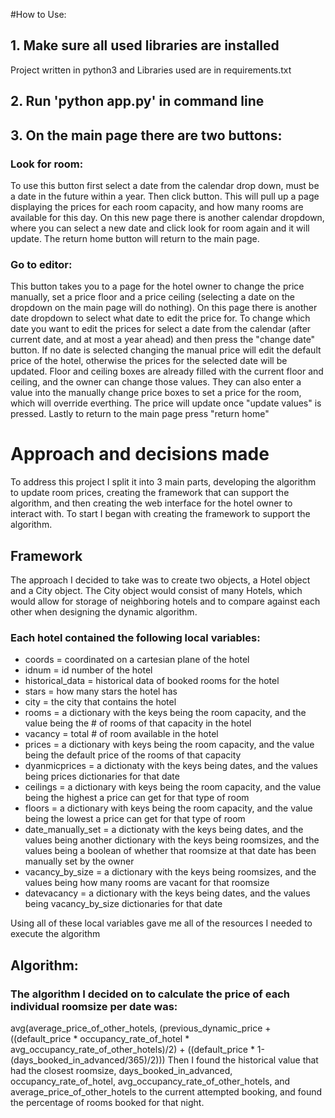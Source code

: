 #How to Use:
## 1. Make sure all used libraries are installed
Project written in python3 and Libraries used are in requirements.txt
## 2. Run 'python app.py' in command line
## 3. On the main page there are two buttons:
### Look for room:
To use this button first select a date from the calendar drop down, must be a date in the future within a year. Then click button. This will pull up a page displaying the prices for each room capacity, and how many rooms are available for this day. On this new page there is another calendar dropdown, where you can select a new date and click look for room again and it will update. The return home button will return to the main page.
### Go to editor:
This button takes you to a page for the hotel owner to change the price manually, set a price floor and a price ceiling (selecting a date on the dropdown on the main page will do nothing). On this page there is another date dropdown to select what date to edit the price for. To change which date you want to edit the prices for select a date from the calendar (after current date, and at most a year ahead) and then press the "change date" button. If no date is selected changing the manual price will edit the default price of the hotel, otherwise the prices for the selected date will be updated. Floor and ceiling boxes are already filled with the current floor and ceiling, and the owner can change those values. They can also enter a value into the manually change price boxes to set a price for the room, which will override everthing. The price will update once "update values" is pressed. Lastly to return to the main page press "return home"


# Approach and decisions made
To address this project I split it into 3 main parts, developing the algorithm to update room prices, creating the framework that can support the algorithm, and then creating the web interface for the hotel owner to interact with. To start I began with creating the framework to support the algorithm.
## Framework
The approach I decided to take was to create two objects, a Hotel object and a City object. The City object would consist of many Hotels, which would allow for storage of neighboring hotels and to compare against each other when designing the dynamic algorithm. 
### Each hotel contained the following local variables:
- coords = coordinated on a cartesian plane of the hotel
- idnum = id number of the hotel
- historical_data = historical data of booked rooms for the hotel
- stars = how many stars the hotel has
- city = the city that contains the hotel
- rooms = a dictionary with the keys being the room capacity, and the value being the # of rooms of that capacity in the hotel
- vacancy = total # of room available in the hotel
- prices = a dictionary with keys being the room capacity, and the value being the default price of the rooms of that capacity
- dyanmicprices = a dictionaty with the keys being dates, and the values being prices dictionaries for that date
- ceilings = a dictionary with keys being the room capacity, and the value being the highest a price can get for that type of room
- floors = a dictionary with keys being the room capacity, and the value being the lowest a price can get for that type of room
- date_manually_set = a dictionaty with the keys being dates, and the values being another dictionary with the keys being roomsizes, and the values being a boolean of whether that roomsize at that date has been manually set by the owner
- vacancy_by_size = a dictionary with the keys being roomsizes, and the values being how many rooms are vacant for that roomsize
- datevacancy = a dictionary with the keys being dates, and the values being vacancy_by_size dictionaries for that date

Using all of these local variables gave me all of the resources I needed to execute the algorithm

## Algorithm:
### The algorithm I decided on to calculate the price of each individual roomsize per date was: 
avg(average_price_of_other_hotels, (previous_dynamic_price + ((default_price * occupancy_rate_of_hotel * avg_occupancy_rate_of_other_hotels)/2) + ((default_price * 1-(days_booked_in_advanced/365)/2)))
Then I found the historical value that had the closest roomsize, days_booked_in_advanced, occupancy_rate_of_hotel, avg_occupancy_rate_of_other_hotels, and average_price_of_other_hotels to the current attempted booking, and found the percentage of rooms booked for that night. 

